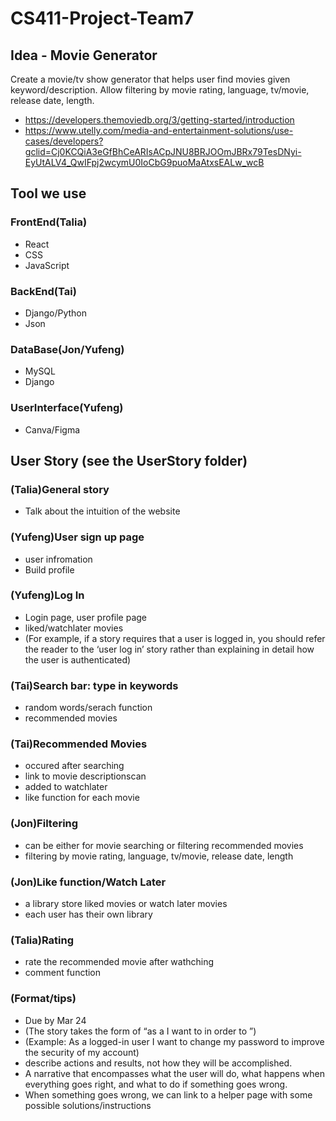 # CS411-Project-Team7

## Idea - Movie Generator

Create a movie/tv show generator that helps user find movies given keyword/description. Allow filtering by movie rating, language, tv/movie, release date, length.
* https://developers.themoviedb.org/3/getting-started/introduction
* https://www.utelly.com/media-and-entertainment-solutions/use-cases/developers?gclid=Cj0KCQiA3eGfBhCeARIsACpJNU8BRJOOmJBRx79TesDNyi-EyUtALV4_QwIFpj2wcymU0IoCbG9puoMaAtxsEALw_wcB

## Tool we use

### FrontEnd(Talia)
* React
* CSS
* JavaScript

### BackEnd(Tai)
* Django/Python
* Json

### DataBase(Jon/Yufeng)
* MySQL
* Django

### UserInterface(Yufeng)
* Canva/Figma

## User Story (see the UserStory folder)

### (Talia)General story
 * Talk about the intuition of the website

### (Yufeng)User sign up page
 * user infromation
 * Build profile

### (Yufeng)Log In 
 * Login page, user profile page 
 * liked/watchlater movies
 * (For example, if a story requires that a user is logged in, you should refer the reader to the ‘user log in’ story rather than explaining in detail how the user is authenticated)

### (Tai)Search bar: type in keywords
 * random words/serach function 
 * recommended movies 

### (Tai)Recommended Movies
 * occured after searching
 * link to movie descriptionscan
 * added to watchlater
 * like function for each movie

### (Jon)Filtering
 * can be either for movie searching or filtering recommended movies
 * filtering by movie rating, language, tv/movie, release date, length

### (Jon)Like function/Watch Later
 * a library store liked movies or watch later movies
 * each user has their own library

### (Talia)Rating
 * rate the recommended movie after wathching 
 * comment function 

### (Format/tips)
 * Due by Mar 24
 * (The story takes the form of “as a I want to in order to ”)
 * (Example: As a logged-in user I want to change my password to improve the security of my account)
 * describe actions and results, not how they will be accomplished.
 * A narrative that encompasses what the user will do, what happens when everything goes right, and what to do if something goes wrong.
  * When something goes wrong, we can link to a helper page with some possible solutions/instructions

